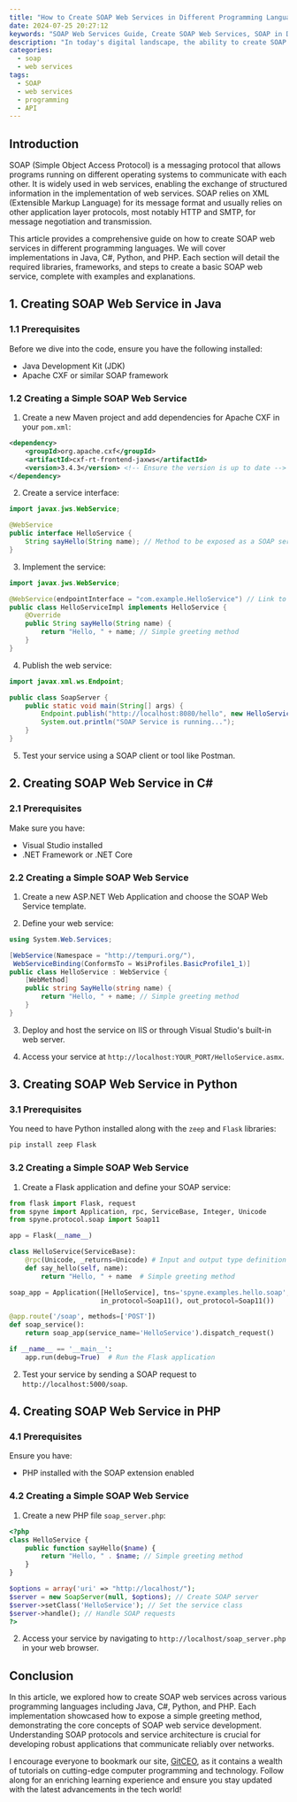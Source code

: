 ```yaml
---
title: "How to Create SOAP Web Services in Different Programming Languages"
date: 2024-07-25 20:27:12
keywords: "SOAP Web Services Guide, Create SOAP Web Services, SOAP in Different Programming Languages, SOAP API Development"
description: "In today's digital landscape, the ability to create SOAP web services is paramount for seamless communication between systems. This article serves as a comprehensive guide on creating SOAP web services using different programming languages. Whether you're developing with Java, C#, Python, or PHP, mastering SOAP (Simple Object Access Protocol) is essential for ensuring efficient data exchange in distributed environments. This guide provides detailed instructions, complete code examples, and an explanation of the underlying technologies to equip you with the knowledge necessary to implement SOAP web services effectively. Explore the steps to generate WSDL (Web Services Description Language) files, handle requests and responses, and troubleshoot common errors. Enhance your programming skill set and improve your understanding of web services through this thorough exploration."
categories:
  - soap
  - web services
tags:
  - SOAP
  - web services
  - programming
  - API
---
```


## Introduction

SOAP (Simple Object Access Protocol) is a messaging protocol that allows programs running on different operating systems to communicate with each other. It is widely used in web services, enabling the exchange of structured information in the implementation of web services. SOAP relies on XML (Extensible Markup Language) for its message format and usually relies on other application layer protocols, most notably HTTP and SMTP, for message negotiation and transmission. 

This article provides a comprehensive guide on how to create SOAP web services in different programming languages. We will cover implementations in Java, C#, Python, and PHP. Each section will detail the required libraries, frameworks, and steps to create a basic SOAP web service, complete with examples and explanations.  

<!-- more -->

## 1. Creating SOAP Web Service in Java

### 1.1 Prerequisites

Before we dive into the code, ensure you have the following installed:
- Java Development Kit (JDK)
- Apache CXF or similar SOAP framework

### 1.2 Creating a Simple SOAP Web Service

1. Create a new Maven project and add dependencies for Apache CXF in your `pom.xml`:

```xml
<dependency>
    <groupId>org.apache.cxf</groupId>
    <artifactId>cxf-rt-frontend-jaxws</artifactId>
    <version>3.4.3</version> <!-- Ensure the version is up to date -->
</dependency>
```

2. Create a service interface:

```java
import javax.jws.WebService;

@WebService
public interface HelloService {
    String sayHello(String name); // Method to be exposed as a SOAP service
}
```

3. Implement the service:

```java
import javax.jws.WebService;

@WebService(endpointInterface = "com.example.HelloService") // Link to the interface
public class HelloServiceImpl implements HelloService {
    @Override
    public String sayHello(String name) {
        return "Hello, " + name; // Simple greeting method
    }
}
```

4. Publish the web service:

```java
import javax.xml.ws.Endpoint;

public class SoapServer {
    public static void main(String[] args) {
        Endpoint.publish("http://localhost:8080/hello", new HelloServiceImpl()); // Publish the service
        System.out.println("SOAP Service is running...");
    }
}
```

5. Test your service using a SOAP client or tool like Postman.

## 2. Creating SOAP Web Service in C#

### 2.1 Prerequisites

Make sure you have:
- Visual Studio installed
- .NET Framework or .NET Core

### 2.2 Creating a Simple SOAP Web Service

1. Create a new ASP.NET Web Application and choose the SOAP Web Service template.

2. Define your web service:

```csharp
using System.Web.Services;

[WebService(Namespace = "http://tempuri.org/"), 
 WebServiceBinding(ConformsTo = WsiProfiles.BasicProfile1_1)]
public class HelloService : WebService {
    [WebMethod]
    public string SayHello(string name) {
        return "Hello, " + name; // Simple greeting method
    }
}
```

3. Deploy and host the service on IIS or through Visual Studio's built-in web server.

4. Access your service at `http://localhost:YOUR_PORT/HelloService.asmx`.

## 3. Creating SOAP Web Service in Python

### 3.1 Prerequisites

You need to have Python installed along with the `zeep` and `Flask` libraries:

```bash
pip install zeep Flask
```

### 3.2 Creating a Simple SOAP Web Service

1. Create a Flask application and define your SOAP service:

```python
from flask import Flask, request
from spyne import Application, rpc, ServiceBase, Integer, Unicode
from spyne.protocol.soap import Soap11

app = Flask(__name__)

class HelloService(ServiceBase):
    @rpc(Unicode, _returns=Unicode) # Input and output type definition
    def say_hello(self, name):
        return "Hello, " + name  # Simple greeting method

soap_app = Application([HelloService], tns='spyne.examples.hello.soap',
                       in_protocol=Soap11(), out_protocol=Soap11())

@app.route('/soap', methods=['POST'])
def soap_service():
    return soap_app(service_name='HelloService').dispatch_request()

if __name__ == '__main__':
    app.run(debug=True)  # Run the Flask application
```

2. Test your service by sending a SOAP request to `http://localhost:5000/soap`.

## 4. Creating SOAP Web Service in PHP

### 4.1 Prerequisites

Ensure you have:
- PHP installed with the SOAP extension enabled

### 4.2 Creating a Simple SOAP Web Service

1. Create a new PHP file `soap_server.php`:

```php
<?php
class HelloService {
    public function sayHello($name) {
        return "Hello, " . $name; // Simple greeting method
    }
}

$options = array('uri' => "http://localhost/");
$server = new SoapServer(null, $options); // Create SOAP server
$server->setClass('HelloService'); // Set the service class
$server->handle(); // Handle SOAP requests
?>
```

2. Access your service by navigating to `http://localhost/soap_server.php` in your web browser.

## Conclusion

In this article, we explored how to create SOAP web services across various programming languages including Java, C#, Python, and PHP. Each implementation showcased how to expose a simple greeting method, demonstrating the core concepts of SOAP web service development. Understanding SOAP protocols and service architecture is crucial for developing robust applications that communicate reliably over networks. 

I encourage everyone to bookmark our site, [GitCEO](https://gitceo.com), as it contains a wealth of tutorials on cutting-edge computer programming and technology. Follow along for an enriching learning experience and ensure you stay updated with the latest advancements in the tech world!
